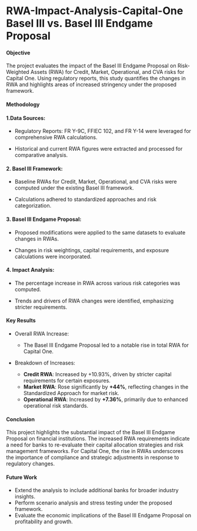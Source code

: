 # RWA-Impact-Analysis-Capital-One Basel III vs. Basel III Endgame Proposal

#### Objective

The project evaluates the impact of the Basel III Endgame Proposal on Risk-Weighted Assets (RWA) for Credit, Market, Operational, and CVA risks for Capital One. Using regulatory reports, this study quantifies the changes in RWA and highlights areas of increased stringency under the proposed framework.

#### Methodology
#### 1.Data Sources:

* Regulatory Reports: FR Y-9C, FFIEC 102, and FR Y-14 were leveraged for comprehensive RWA calculations.

* Historical and current RWA figures were extracted and processed for comparative analysis.
#### 2. Basel III Framework:

* Baseline RWAs for Credit, Market, Operational, and CVA risks were computed under the existing Basel III framework.

* Calculations adhered to standardized approaches and risk categorization.
  
#### 3. Basel III Endgame Proposal:

* Proposed modifications were applied to the same datasets to evaluate changes in RWAs.

* Changes in risk weightings, capital requirements, and exposure calculations were incorporated.

#### 4. Impact Analysis:

* The percentage increase in RWA across various risk categories was computed.

* Trends and drivers of RWA changes were identified, emphasizing stricter requirements.

#### Key Results

* Overall RWA Increase:
  * The Basel III Endgame Proposal led to a notable rise in total RWA for Capital One.
  
* Breakdown of Increases:
  *  **Credit RWA**: Increased by +10.93%, driven by stricter capital requirements for certain exposures.
   *  **Market RWA**: 
Rose significantly by **+44%**, reflecting changes in the Standardized Approach for market risk.
    *  **Operational RWA**: Increased by **+7.36%**, primarily due to enhanced operational risk standards.
    
#### Conclusion

This project highlights the substantial impact of the Basel III Endgame Proposal on financial institutions. The increased RWA requirements indicate a need for banks to re-evaluate their capital allocation strategies and risk management frameworks. For Capital One, the rise in RWAs underscores the importance of compliance and strategic adjustments in response to regulatory changes.

#### Future Work
* Extend the analysis to include additional banks for broader industry insights.
* Perform scenario analysis and stress testing under the proposed framework.
* Evaluate the economic implications of the Basel III Endgame Proposal on profitability and growth.
